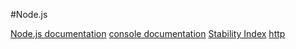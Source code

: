 #Node.js

[Node.js documentation](http://nodejs.org/api/)
[console documentation](https://nodejs.org/api/console.html)
[Stability Index](https://nodejs.org/api/documentation.html#documentation_stability_index)
[http](https://nodejs.org/api/http.html)
